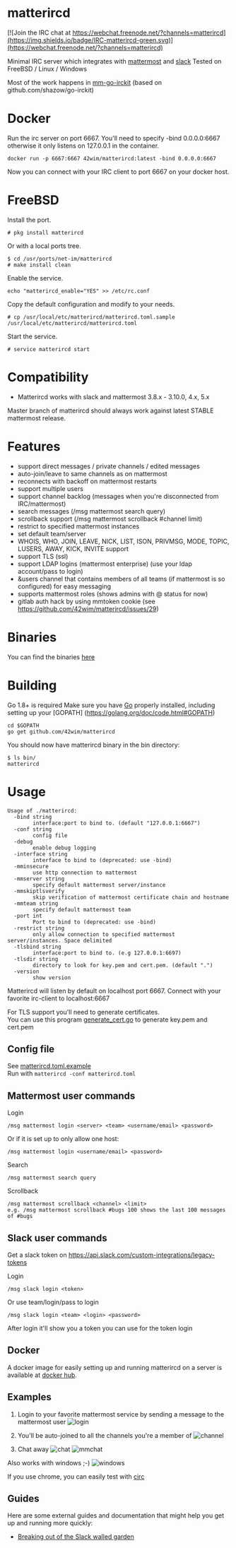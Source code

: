 # matterircd
[![Join the IRC chat at https://webchat.freenode.net/?channels=matterircd](https://img.shields.io/badge/IRC-matterircd-green.svg)](https://webchat.freenode.net/?channels=matterircd)

Minimal IRC server which integrates with [mattermost](https://www.mattermost.org) and [slack](https://www.slack.com)
Tested on FreeBSD / Linux / Windows

Most of the work happens in [mm-go-irckit](https://github.com/42wim/mm-go-irckit) (based on github.com/shazow/go-irckit)

# Docker
Run the irc server on port 6667. You'll need to specify -bind 0.0.0.0:6667 otherwise it only listens on 127.0.0.1 in the container.

```
docker run -p 6667:6667 42wim/matterircd:latest -bind 0.0.0.0:6667
```

Now you can connect with your IRC client to port 6667 on your docker host.

# FreeBSD
Install the port.
```
# pkg install matterircd
```
Or with a local ports tree.
```
$ cd /usr/ports/net-im/matterircd
# make install clean
```

Enable the service.
```
echo "matterircd_enable="YES" >> /etc/rc.conf
```
Copy the default configuration and modify to your needs.
```
# cp /usr/local/etc/matterircd/matterircd.toml.sample /usr/local/etc/matterircd/matterircd.toml
```
Start the service.
```
# service matterircd start
```

# Compatibility
* Matterircd works with slack and mattermost 3.8.x - 3.10.0, 4.x, 5.x

Master branch of matterircd should always work against latest STABLE mattermost release.

# Features

* support direct messages / private channels / edited messages
* auto-join/leave to same channels as on mattermost
* reconnects with backoff on mattermost restarts
* support multiple users
* support channel backlog (messages when you're disconnected from IRC/mattermost)
* search messages (/msg mattermost search query)
* scrollback support (/msg mattermost scrollback #channel limit)
* restrict to specified mattermost instances
* set default team/server
* WHOIS, WHO, JOIN, LEAVE, NICK, LIST, ISON, PRIVMSG, MODE, TOPIC, LUSERS, AWAY, KICK, INVITE support
* support TLS (ssl)
* support LDAP logins (mattermost enterprise) (use your ldap account/pass to login)
* &users channel that contains members of all teams (if mattermost is so configured) for easy messaging
* supports mattermost roles (shows admins with @ status for now)
* gitlab auth hack by using mmtoken cookie (see https://github.com/42wim/matterircd/issues/29)

# Binaries

You can find the binaries [here](https://github.com/42wim/matterircd/releases/latest)

# Building

Go 1.8+ is required 
Make sure you have [Go](https://golang.org/doc/install) properly installed, including setting up your [GOPATH] (https://golang.org/doc/code.html#GOPATH)

```
cd $GOPATH
go get github.com/42wim/matterircd
```

You should now have matterircd binary in the bin directory:

```
$ ls bin/
matterircd
```

# Usage

```
Usage of ./matterircd:
  -bind string
        interface:port to bind to. (default "127.0.0.1:6667")
  -conf string
        config file
  -debug
        enable debug logging
  -interface string
        interface to bind to (deprecated: use -bind)
  -mminsecure
        use http connection to mattermost
  -mmserver string
        specify default mattermost server/instance
  -mmskiptlsverify
        skip verification of mattermost certificate chain and hostname
  -mmteam string
        specify default mattermost team
  -port int
        Port to bind to (deprecated: use -bind)
  -restrict string
        only allow connection to specified mattermost server/instances. Space delimited
  -tlsbind string
        interface:port to bind to. (e.g 127.0.0.1:6697)
  -tlsdir string
        directory to look for key.pem and cert.pem. (default ".")
  -version
        show version
```

Matterircd will listen by default on localhost port 6667.
Connect with your favorite irc-client to localhost:6667

For TLS support you'll need to generate certificates.   
You can use this program [generate_cert.go](https://golang.org/src/crypto/tls/generate_cert.go) to generate key.pem and cert.pem

## Config file
See [matterircd.toml.example](https://github.com/42wim/matterircd/blob/master/matterircd.toml.example)   
Run with `matterircd -conf matterircd.toml`

## Mattermost user commands

Login

```
/msg mattermost login <server> <team> <username/email> <password>
```

Or if it is set up to only allow one host:

```
/msg mattermost login <username/email> <password>
```

Search
```
/msg mattermost search query
```

Scrollback
```
/msg mattermost scrollback <channel> <limit>
e.g. /msg mattermost scrollback #bugs 100 shows the last 100 messages of #bugs
```
## Slack user commands
Get a slack token on https://api.slack.com/custom-integrations/legacy-tokens

Login

```
/msg slack login <token>
```

Or use team/login/pass to login
```
/msg slack login <team> <login> <password>
```
After login it'll show you a token you can use for the token login

## Docker

A docker image for easily setting up and running matterircd on a server is available at [docker hub](https://hub.docker.com/r/42wim/matterircd/).

## Examples

1. Login to your favorite mattermost service by sending a message to the mattermost user
![login](http://snag.gy/aAop5.jpg)

2. You'll be auto-joined to all the channels you're a member of
![channel](http://snag.gy/IzlXR.jpg)

3. Chat away
![chat](http://snag.gy/JyFd7.jpg)
![mmchat](http://snag.gy/3qMd1.jpg)

Also works with windows ;-)
![windows](http://snag.gy/cGSCA.jpg)

If you use chrome, you can easily test with [circ](https://chrome.google.com/webstore/detail/circ/bebigdkelppomhhjaaianniiifjbgocn?hl=en-US)

## Guides

Here are some external guides and documentation that might help you get up and
running more quickly:

* [Breaking out of the Slack walled garden](https://purpleidea.com/blog/2018/06/22/breaking-out-of-the-slack-walled-garden/)
